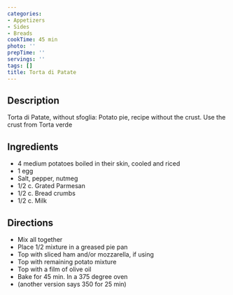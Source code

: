 ```yaml
---
categories:
- Appetizers
- Sides
- Breads
cookTime: 45 min
photo: ''
prepTime: ''
servings: ''
tags: []
title: Torta di Patate
---
```


## Description 

Torta di Patate, without sfoglia: Potato pie, recipe without the crust. Use the crust from Torta verde

## Ingredients 

* 4 medium potatoes boiled in their skin, cooled and riced
* 1 egg
* Salt, pepper, nutmeg
* 1/2 c. Grated Parmesan
* 1/2 c. Bread crumbs
* 1/2 c. Milk

## Directions 

* Mix all together
* Place 1/2 mixture in a greased pie pan
* Top with sliced ham and/or mozzarella, if using
* Top with remaining potato mixture
* Top with a film of olive oil
* Bake for 45 min. In a 375 degree oven 
* (another version says 350 for 25 min)